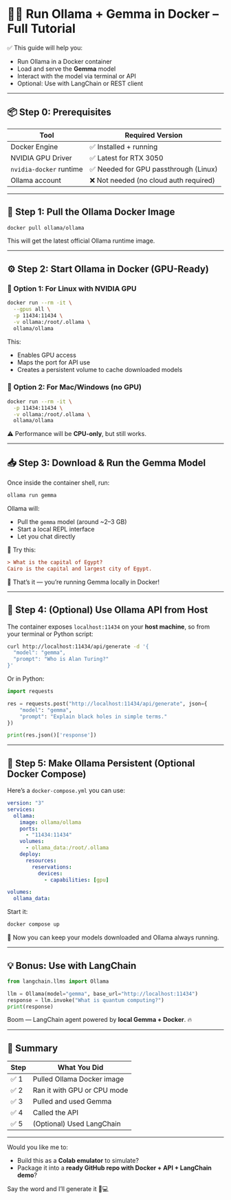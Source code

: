 # 🐳🦙 **Run Ollama + Gemma in Docker** – Full Tutorial

✅ This guide will help you:

- Run Ollama in a Docker container
- Load and serve the **Gemma** model
- Interact with the model via terminal or API
- Optional: Use with LangChain or REST client

---

## 📦 Step 0: Prerequisites

| Tool                    | Required Version                       |
| ----------------------- | -------------------------------------- |
| Docker Engine           | ✅ Installed + running                 |
| NVIDIA GPU Driver       | ✅ Latest for RTX 3050                 |
| `nvidia-docker` runtime | ✅ Needed for GPU passthrough (Linux)  |
| Ollama account          | ❌ Not needed (no cloud auth required) |

---

## 🐳 Step 1: Pull the Ollama Docker Image

```bash
docker pull ollama/ollama
```

This will get the latest official Ollama runtime image.

---

## ⚙️ Step 2: Start Ollama in Docker (GPU-Ready)

### 🧠 Option 1: For **Linux with NVIDIA GPU**

```bash
docker run --rm -it \
  --gpus all \
  -p 11434:11434 \
  -v ollama:/root/.ollama \
  ollama/ollama
```

This:

- Enables GPU access
- Maps the port for API use
- Creates a persistent volume to cache downloaded models

### 🧠 Option 2: For **Mac/Windows (no GPU)**

```bash
docker run --rm -it \
  -p 11434:11434 \
  -v ollama:/root/.ollama \
  ollama/ollama
```

⚠️ Performance will be **CPU-only**, but still works.

---

## 📥 Step 3: Download & Run the Gemma Model

Once inside the container shell, run:

```bash
ollama run gemma
```

Ollama will:

- Pull the `gemma` model (around ~2–3 GB)
- Start a local REPL interface
- Let you chat directly

🧪 Try this:

```ini
> What is the capital of Egypt?
Cairo is the capital and largest city of Egypt.
```

🎉 That’s it — you’re running Gemma locally in Docker!

---

## 🧪 Step 4: (Optional) Use Ollama API from Host

The container exposes `localhost:11434` on your **host machine**, so from your terminal or Python script:

```bash
curl http://localhost:11434/api/generate -d '{
  "model": "gemma",
  "prompt": "Who is Alan Turing?"
}'
```

Or in Python:

```python
import requests

res = requests.post("http://localhost:11434/api/generate", json={
    "model": "gemma",
    "prompt": "Explain black holes in simple terms."
})

print(res.json()['response'])
```

---

## 🧠 Step 5: Make Ollama Persistent (Optional Docker Compose)

Here’s a `docker-compose.yml` you can use:

```yaml
version: "3"
services:
  ollama:
    image: ollama/ollama
    ports:
      - "11434:11434"
    volumes:
      - ollama_data:/root/.ollama
    deploy:
      resources:
        reservations:
          devices:
            - capabilities: [gpu]

volumes:
  ollama_data:
```

Start it:

```bash
docker compose up
```

🧠 Now you can keep your models downloaded and Ollama always running.

---

## 💡 Bonus: Use with LangChain

```python
from langchain.llms import Ollama

llm = Ollama(model="gemma", base_url="http://localhost:11434")
response = llm.invoke("What is quantum computing?")
print(response)
```

Boom — LangChain agent powered by **local Gemma + Docker**. 🔥

---

## 🧠 Summary

| Step | What You Did                |
| ---- | --------------------------- |
| ✅ 1 | Pulled Ollama Docker image  |
| ✅ 2 | Ran it with GPU or CPU mode |
| ✅ 3 | Pulled and used Gemma       |
| ✅ 4 | Called the API              |
| ✅ 5 | (Optional) Used LangChain   |

---

Would you like me to:

- Build this as a **Colab emulator** to simulate?
- Package it into a **ready GitHub repo with Docker + API + LangChain demo**?

Say the word and I’ll generate it 🚀💻
